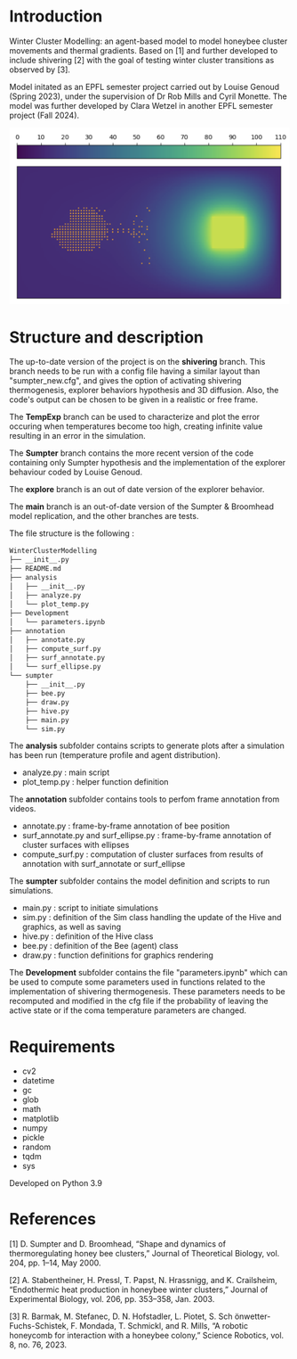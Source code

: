 # Introduction
Winter Cluster Modelling: an agent-based model to model honeybee cluster movements and thermal gradients. Based on [1] and further developed to include shivering [2] with the goal of testing winter cluster transitions as observed by [3].

Model initated as an EPFL semester project carried out by Louise Genoud (Spring 2023), under the supervision of Dr Rob Mills and Cyril Monette. The model was further developed by Clara Wetzel in another EPFL semester project (Fall 2024).

<img src=images/overview.png width=600 position=centered>

# Structure and description
The up-to-date version of the project is on the __shivering__ branch. This branch needs to be run with a config file having a similar layout than "sumpter_new.cfg", and gives the option of activating shivering thermogenesis, explorer behaviors hypothesis and 3D diffusion. Also, the code's output can be chosen to be given in a realistic or free frame.

The __TempExp__  branch can be used to characterize and plot the error occuring when temperatures become too high, creating infinite value resulting in an error in the simulation.

The __Sumpter__  branch contains the more recent version of the code containing only Sumpter hypothesis and the implementation of the explorer behaviour coded by Louise Genoud.

The __explore__ branch is an out of date version of the explorer behavior.

The __main__ branch is an out-of-date version of the Sumpter & Broomhead model replication, and the other branches are tests.

The file structure is the following :

```
WinterClusterModelling 
├── __init__.py
├── README.md
├── analysis
│   ├── __init__.py
│   ├── analyze.py
│   └── plot_temp.py
├── Development
│   └── parameters.ipynb
├── annotation
│   ├── annotate.py
│   ├── compute_surf.py
│   ├── surf_annotate.py
│   └── surf_ellipse.py
└── sumpter
    ├── __init__.py
    ├── bee.py
    ├── draw.py
    ├── hive.py
    ├── main.py
    └── sim.py

```
The __analysis__ subfolder contains scripts to generate plots after a simulation has been run (temperature profile and agent distribution).
- analyze.py : main script
- plot_temp.py : helper function definition

The __annotation__ subfolder contains tools to perfom frame annotation from videos.
- annotate.py : frame-by-frame annotation of bee position
- surf_annotate.py and surf_ellipse.py : frame-by-frame annotation of cluster surfaces with ellipses
- compute_surf.py : computation of cluster surfaces from results of annotation with surf_annotate or surf_ellipse

The __sumpter__ subfolder contains the model definition and scripts to run simulations.
- main.py : script to initiate simulations
- sim.py : definition of the Sim class handling the update of the Hive and graphics, as well as saving
- hive.py : definition of the Hive class
- bee.py : definition of the Bee (agent) class
- draw.py : function definitions for graphics rendering

The __Development__ subfolder contains the file "parameters.ipynb" which can be used to compute some parameters used in functions related to the implementation of shivering thermogenesis. These parameters needs to be recomputed and modified in the cfg file if the probability of leaving the active state or if the coma temperature parameters are changed.

# Requirements
- cv2
- datetime
- gc
- glob
- math
- matplotlib
- numpy
- pickle
- random
- tqdm
- sys

Developed on Python 3.9

# References

[1] D. Sumpter and D. Broomhead, “Shape and dynamics of thermoregulating honey bee clusters,” Journal of Theoretical Biology, vol. 204, pp. 1–14, May 2000.

[2] A. Stabentheiner, H. Pressl, T. Papst, N. Hrassnigg, and K. Crailsheim, “Endothermic heat production in honeybee winter clusters,” Journal of Experimental Biology, vol. 206, pp. 353–358, Jan. 2003.

[3] R. Barmak, M. Stefanec, D. N. Hofstadler, L. Piotet, S. Sch ̈onwetter-Fuchs-Schistek, F. Mondada, T. Schmickl, and R. Mills, “A robotic honeycomb for interaction with a honeybee colony,” Science Robotics, vol. 8, no. 76, 2023.
